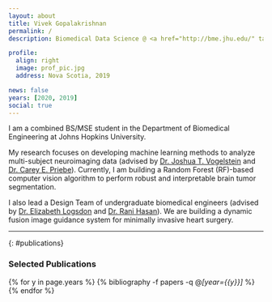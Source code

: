 ```yaml
---
layout: about
title: Vivek Gopalakrishnan
permalink: /
description: Biomedical Data Science @ <a href="http://bme.jhu.edu/" target="_blank">JHU BME</a>

profile:
  align: right
  image: prof_pic.jpg
  address: Nova Scotia, 2019

news: false
years: [2020, 2019]
social: true
---
```


I am a combined BS/MSE student in the Department of Biomedical Engineering at Johns Hopkins University.

My research focuses on developing machine learning methods to analyze multi-subject neuroimaging data (advised by [Dr. Joshua T. Vogelstein](https://jovo.me) and [Dr. Carey E. Priebe](https://www.ams.jhu.edu/~priebe/)).
Currently, I am building a Random Forest (RF)-based computer vision algorithm to perform robust and interpretable brain tumor segmentation.

I also lead a Design Team of undergraduate biomedical engineers (advised by [Dr. Elizabeth Logsdon](https://www.bme.jhu.edu/people/faculty/elizabeth-logsdon/) and [Dr. Rani Hasan](https://www.hopkinsmedicine.org/profiles/results/directory/profile/1571333/rani-hasan)). 
We are building a dynamic fusion image guidance system for minimally invasive heart surgery.

---

{: #publications}
### Selected Publications

{% for y in page.years %}
  {% bibliography -f papers -q @*[year={{y}}]* %}
{% endfor %}
